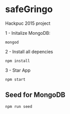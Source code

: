 # safeGringo

Hackpuc 2015 project

1 - Initalize MongoDB:

```shell
mongod
```

2 - Install all depencies

```shell
npm install
```

3 - Star App

```shell
npm start
```

## Seed for MongoDB

```shell
npm run seed
```